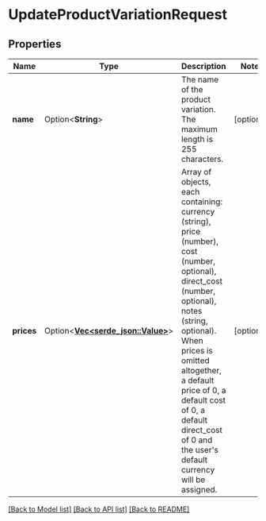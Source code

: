 # UpdateProductVariationRequest

## Properties

Name | Type | Description | Notes
------------ | ------------- | ------------- | -------------
**name** | Option<**String**> | The name of the product variation. The maximum length is 255 characters. | [optional]
**prices** | Option<[**Vec<serde_json::Value>**](serde_json::Value.md)> | Array of objects, each containing: currency (string), price (number), cost (number, optional), direct_cost (number, optional), notes (string, optional). When prices is omitted altogether, a default price of 0, a default cost of 0, a default direct_cost of 0 and the user's default currency will be assigned. | [optional]

[[Back to Model list]](../README.md#documentation-for-models) [[Back to API list]](../README.md#documentation-for-api-endpoints) [[Back to README]](../README.md)


